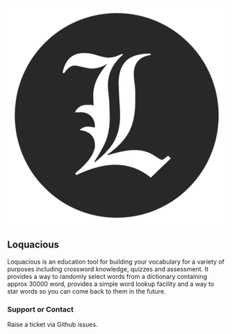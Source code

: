 
![Logo](https://github.com/jph98/loquacious/blob/master/icon-app.png "Logo")


## Loquacious

Loquacious is an education tool for building your vocabulary for a variety of purposes including crossword knowledge, quizzes and assessment. It provides a way to randomly select words from a dictionary containing approx 30000 word, provides a simple word lookup facility and a way to star words so you can come back to them in the future.  

### Support or Contact

Raise a ticket via Github issues.
